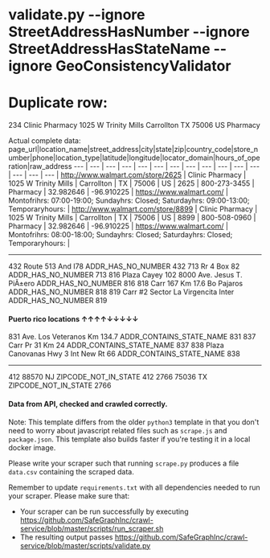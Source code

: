 # validate.py --ignore StreetAddressHasNumber --ignore StreetAddressHasStateName --ignore GeoConsistencyValidator

# Duplicate row:

234  Clinic Pharmacy  1025 W Trinity Mills  Carrollton    TX  75006           US      Pharmacy

Actual complete data:
page_url|location_name|street_address|city|state|zip|country_code|store_number|phone|location_type|latitude|longitude|locator_domain|hours_of_operation|raw_address
--- | --- | --- | --- | --- | --- | --- | --- | --- | --- | --- | --- | --- | --- | --- | 
http://www.walmart.com/store/2625 | Clinic Pharmacy | 1025 W Trinity Mills | Carrollton | TX | 75006 | US | 2625 | 800-273-3455 | Pharmacy | 32.982646 | -96.910225 | https://www.walmart.com/ | Montofrihrs: 07:00-19:00; Sundayhrs: Closed; Saturdayhrs: 09:00-13:00; Temporaryhours: <MISSING> | <MISSING>
http://www.walmart.com/store/8899 | Clinic Pharmacy | 1025 W Trinity Mills | Carrollton | TX | 75006 | US | 8899 | 800-508-0960 | Pharmacy | 32.982646 | -96.910225 | https://www.walmart.com/ | Montofrihrs: 08:00-18:00; Sundayhrs: Closed; Saturdayhrs: Closed; Temporaryhours: <MISSING> | <MISSING>
___

432                           Route 513 And I78  ADDR_HAS_NO_NUMBER        432
713                                 Rr 4 Box 82  ADDR_HAS_NO_NUMBER        713
816  Plaza Cayey 102 8000 Ave. Jesus T. PiÃ±ero  ADDR_HAS_NO_NUMBER        816
818                 Carr 167 Km 17.6 Bo Pajaros  ADDR_HAS_NO_NUMBER        818
819          Carr #2 Sector La Virgencita Inter  ADDR_HAS_NO_NUMBER        819

#### Puerto rico locations ↑↑↑↑↓↓↓↓↓

831          Ave. Los Veteranos Km 134.7  ADDR_CONTAINS_STATE_NAME        831
837                     Carr Pr 31 Km 24  ADDR_CONTAINS_STATE_NAME        837
838  Plaza Canovanas Hwy 3 Int New Rt 66  ADDR_CONTAINS_STATE_NAME        838
___

412   88570    NJ  ZIPCODE_NOT_IN_STATE        412
2766  75036    TX  ZIPCODE_NOT_IN_STATE       2766

#### Data from API, checked and crawled correctly.


Note: This template differs from the older `python3` template in that you don't need to worry about javascript related files such as `scrape.js` and `package.json`. This template also builds faster if you're testing it in a local docker image.

Please write your scraper such that running `scrape.py` produces a file `data.csv` containing the scraped data.

Remember to update `requirements.txt` with all dependencies needed to run your scraper. 
Please make sure that:
* Your scraper can be run successfully by executing https://github.com/SafeGraphInc/crawl-service/blob/master/scripts/run_scraper.sh 
* The resulting output passes https://github.com/SafeGraphInc/crawl-service/blob/master/scripts/validate.py
